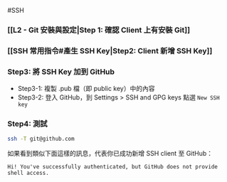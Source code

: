 #SSH 

### [[L2 - Git 安裝與設定|Step 1: 確認 Client 上有安裝 Git]]

### [[SSH 常用指令#產生 SSH Key|Step2: Client 新增 SSH Key]]

### Step3: 將 SSH Key 加到 GitHub

- Step3-1: 複製 .pub 檔（即 public key）中的內容
- Step3-2: 登入 GitHub，到 Settings > SSH and GPG keys 點選 `New SSH key`

### Step4: 測試

```bash
ssh -T git@github.com
```

如果看到類似下面這樣的訊息，代表你已成功新增 SSH client 至 GitHub：

```plaintext
Hi! You've successfully authenticated, but GitHub does not provide shell access.
```
